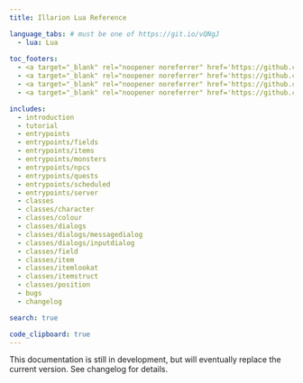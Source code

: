 ```yaml
---
title: Illarion Lua Reference

language_tabs: # must be one of https://git.io/vQNgJ
  - lua: Lua
  
toc_footers:
  - <a target="_blank" rel="noopener noreferrer" href='https://github.com/Illarion-eV/Illarion-Dev'>Local Illarion Development Server</a>
  - <a target="_blank" rel="noopener noreferrer" href='https://github.com/vilarion/Illarion-Coding-Style'>Illarion Coding Style</a>
  - <a target="_blank" rel="noopener noreferrer" href='https://github.com/Illarion-eV/Illarion-Lua/tree/main/source'>Documentation Sources</a>
  - <a target="_blank" rel="noopener noreferrer" href='https://github.com/slatedocs/slate'>Documentation Powered by Slate</a>

includes:
  - introduction
  - tutorial
  - entrypoints
  - entrypoints/fields
  - entrypoints/items
  - entrypoints/monsters
  - entrypoints/npcs
  - entrypoints/quests
  - entrypoints/scheduled
  - entrypoints/server
  - classes
  - classes/character
  - classes/colour
  - classes/dialogs
  - classes/dialogs/messagedialog
  - classes/dialogs/inputdialog
  - classes/field
  - classes/item
  - classes/itemlookat
  - classes/itemstruct
  - classes/position
  - bugs
  - changelog

search: true

code_clipboard: true
---
```

<aside class="warning">                                                                                                  
This documentation is still in development, but will eventually replace the current version. See changelog for details.
</aside>

